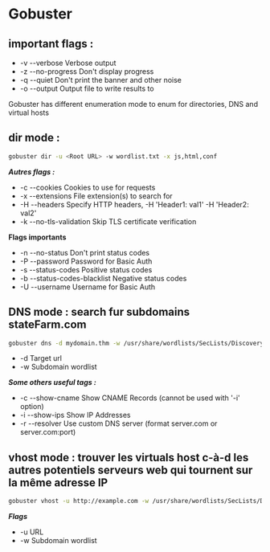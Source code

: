 # Gobuster

## important flags :
- -v	--verbose	Verbose output
- -z	--no-progress	Don't display progress
- -q	--quiet		Don't print the banner and other noise
- -o	--output	Output file to write results to

Gobuster has different enumeration mode to enum for directories, DNS and virtual hosts  

## dir mode :
```bash
gobuster dir -u <Root URL> -w wordlist.txt -x js,html,conf
```

***Autres flags :***

- -c	--cookies	Cookies to use for requests
- -x	--extensions	File extension(s) to search for
- -H	--headers	Specify HTTP headers, -H 'Header1: val1' -H 'Header2: val2'
- -k	--no-tls-validation	Skip TLS certificate verification	


**Flags importants**    


- -n	--no-status	Don't print status codes
- -P	--password	Password for Basic Auth
- -s	--status-codes	Positive status codes
- -b	--status-codes-blacklist	Negative status codes
- -U	--username	Username for Basic Auth

		
## DNS mode : search fur subdomains stateFarm.com

```bash
gobuster dns -d mydomain.thm -w /usr/share/wordlists/SecLists/Discovery/DNS/subdomains-top1million-5000.txt
```

- -d			Target url
- -w			Subdomain wordlist


***Some others useful tags :***
- -c	--show-cname	Show CNAME Records (cannot be used with '-i' option)
- -i	--show-ips	Show IP Addresses
- -r	--resolver	Use custom DNS server (format server.com or server.com:port)
	
## vhost mode : trouver les virtuals host c-à-d les autres potentiels serveurs web qui tournent sur la même adresse IP

```bash
gobuster vhost -u http://example.com -w /usr/share/wordlists/SecLists/Discovery/DNS/subdomains-top1million-5000.txt
```

***Flags***  
- -u	URL
- -w 	Subdomain wordlist

	
		
		
		
		
		
		
		
		
		
		
		
		
		
		
		
		
		
		
		
		
		
		
		
		
		
		
			
